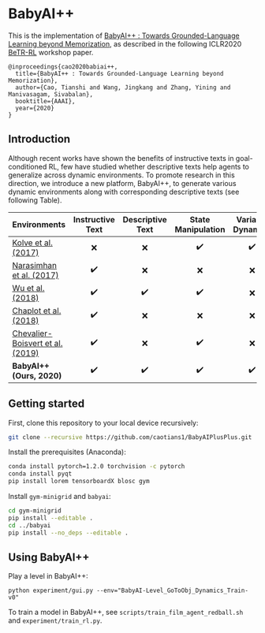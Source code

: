 # BabyAI++
This is the implementation of [BabyAI++ : Towards Grounded-Language Learning beyond Memorization](https://arxiv.org/pdf/2004.07200.pdf), as described in the following ICLR2020 [BeTR-RL](http://www.betr-rl.ml/2020/) workshop paper. 

```
@inproceedings{cao2020babiai++,
  title={BabyAI++ : Towards Grounded-Language Learning beyond Memorization},
  author={Cao, Tianshi and Wang, Jingkang and Zhang, Yining and Manivasagam, Sivabalan},
  booktitle={AAAI},
  year={2020}
}
```

## Introduction
Although recent works have shown the benefits of instructive texts in goal-conditioned RL, few have studied whether descriptive texts help agents to generalize across dynamic environments. To promote research in this direction, we introduce a new platform, BabyAI++, to generate various dynamic environments along with corresponding descriptive texts (see following Table).

| <img width=300/>Environments                   | Instructive Text   | Descriptive Text   | State Manipulation | Variable Dynamics  | Procedural Envs    | Multi-task         |
|----------------------------------|:------------------:|:------------------:|:------------------:|:------------------:|:------------------:|:------------------:|
| [Kolve et al. (2017)](https://arxiv.org/abs/1712.05474)              | :x:                | :x:                | :heavy_check_mark: | :heavy_check_mark: | :heavy_check_mark: | :x:                |
| [Narasimhan et al. (2017)](https://arxiv.org/abs/1708.00133)         | :heavy_check_mark: | :x:                | :x:                | :x:                | :heavy_check_mark: | :x:                |
| [Wu et al. (2018)](https://arxiv.org/abs/1801.02209)                 | :heavy_check_mark: | :heavy_check_mark: | :heavy_check_mark: | :x:                | :x:                | :x:                |
| [Chaplot et al. (2018)](https://arxiv.org/abs/1706.07230)            | :heavy_check_mark: | :x:                | :x:                | :x:                | :heavy_check_mark: | :x:                |
| [Chevalier-Boisvert et al. (2019)](https://arxiv.org/abs/1810.08272) | :heavy_check_mark: | :x:                | :heavy_check_mark: | :x:                | :heavy_check_mark: | :heavy_check_mark: |
| __BabyAI++ (Ours, 2020)__        | :heavy_check_mark: | :heavy_check_mark: | :heavy_check_mark: | :heavy_check_mark: | :heavy_check_mark: | :heavy_check_mark: |


## Getting started
First, clone this repository to your local device recursively:
```bash
git clone --recursive https://github.com/caotians1/BabyAIPlusPlus.git
```
Install the prerequisites (Anaconda):
```bash
conda install pytorch=1.2.0 torchvision -c pytorch
conda install pyqt
pip install lorem tensorboardX blosc gym
```
Install `gym-minigrid` and `babyai`:
```bash
cd gym-minigrid
pip install --editable .
cd ../babyai
pip install --no_deps --editable .
```

## Using BabyAI++
Play a level in BabyAI++:
```
python experiment/gui.py --env="BabyAI-Level_GoToObj_Dynamics_Train-v0"
```
To train a model in BabyAI++, see `scripts/train_film_agent_redball.sh` and `experiment/train_rl.py`.
 
